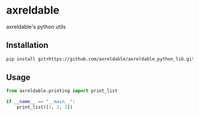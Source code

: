 # axreldable

axreldable's python utils

## Installation

```bash
pip install git+https://github.com/axreldable/axreldable_python_lib.git
```

## Usage

```python
from axreldable.printing import print_list

if __name__ == "__main__":
    print_list([1, 2, 3])
```
